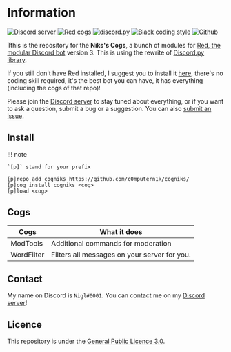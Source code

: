 # Information

[![Discord server](https://discordapp.com/api/guilds/867273736193703976/embed.png)](https://discord.gg/cQwZkKftff)
[![Red cogs](https://img.shields.io/badge/Red--DiscordBot-cogs-red.svg)](https://github.com/Cog-Creators/Red-DiscordBot/tree/V3/develop)
[![discord.py](https://img.shields.io/badge/discord-py-blue.svg)](https://github.com/Rapptz/discord.py)
[![Black coding style](https://img.shields.io/badge/code%20style-black-000000.svg)](https://github.com/ambv/black)
[![Github](https://img.shields.io/github/stars/c0mputern1k/cogniks?style=social)](https://github.com/c0mputern1k/cognikss)

Tthis is the repository for the **Niks's Cogs**, a bunch of modules for [Red, the modular Discord bot](https://github.com/Cog-Creators/Red-DiscordBot/tree/V3/master) version 3. This is using the rewrite of [Discord.py library](https://github.com/Rapptz/discord.py/tree/v1.0.0).

If you still don't have Red installed, I suggest you to install it [here](https://red-discordbot.readthedocs.io/en/v3-develop/), there's no coding skill required, it's the best bot you can have, it has everything (including the cogs of that repo)!

Please join the [Discord server](https://discord.gg/cQwZkKftff) to stay tuned about everything, or if you want to ask a question, submit a bug or a suggestion. You can also [submit an issue](https://github.com/c0mputern1k/cogniks/issues/new/choose).

## Install

!!! note

    `[p]` stand for your prefix

```shell
[p]repo add cogniks https://github.com/c0mputern1k/cogniks/
[p]cog install cogniks <cog>
[p]load <cog>
```

## Cogs

| Cogs       | What it does                                 |
| ---------- | -------------------------------------------- |
| ModTools   | Additional commands for moderation           |
| WordFilter | Filters all messages on your server for you. |

## Contact

My name on Discord is `Nigl#0001`.
You can contact me on my [Discord server](https://discord.gg/cQwZkKftff)!

## Licence

This repository is under the [General Public Licence 3.0](https://www.gnu.org/licenses/gpl-3.0.en.html).

